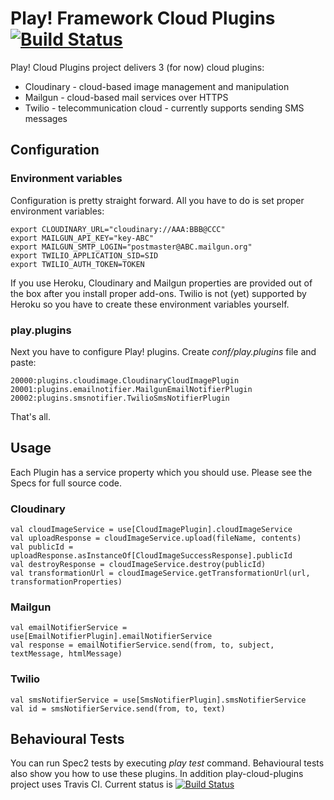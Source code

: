 Play! Framework Cloud Plugins  [![Build Status](https://secure.travis-ci.org/lukasz-budnik/play-cloud-plugins.png?branch=master)](http://travis-ci.org/lukasz-budnik/play-cloud-plugins)
==================

Play! Cloud Plugins project delivers 3 (for now) cloud plugins:

* Cloudinary - cloud-based image management and manipulation
* Mailgun - cloud-based mail services over HTTPS
* Twilio - telecommunication cloud - currently supports sending SMS messages

## Configuration
### Environment variables

Configuration is pretty straight forward. All you have to do is set proper environment variables:

    export CLOUDINARY_URL="cloudinary://AAA:BBB@CCC"
    export MAILGUN_API_KEY="key-ABC"
    export MAILGUN_SMTP_LOGIN="postmaster@ABC.mailgun.org"
    export TWILIO_APPLICATION_SID=SID
    export TWILIO_AUTH_TOKEN=TOKEN

If you use Heroku, Cloudinary and Mailgun properties are provided out of the box after you install proper add-ons. Twilio is not (yet) supported by Heroku so you have to create these environment variables yourself.

### play.plugins

Next you have to configure Play! plugins. Create _conf/play.plugins_ file and paste:

    20000:plugins.cloudimage.CloudinaryCloudImagePlugin
    20001:plugins.emailnotifier.MailgunEmailNotifierPlugin
    20002:plugins.smsnotifier.TwilioSmsNotifierPlugin

That's all.

## Usage

Each Plugin has a service property which you should use. Please see the Specs for full source code.

### Cloudinary

    val cloudImageService = use[CloudImagePlugin].cloudImageService
    val uploadResponse = cloudImageService.upload(fileName, contents)
    val publicId = uploadResponse.asInstanceOf[CloudImageSuccessResponse].publicId
    val destroyResponse = cloudImageService.destroy(publicId)
    val transformationUrl = cloudImageService.getTransformationUrl(url, transformationProperties)

### Mailgun

    val emailNotifierService = use[EmailNotifierPlugin].emailNotifierService
    val response = emailNotifierService.send(from, to, subject, textMessage, htmlMessage)

### Twilio

    val smsNotifierService = use[SmsNotifierPlugin].smsNotifierService
    val id = smsNotifierService.send(from, to, text)

## Behavioural Tests

You can run Spec2 tests by executing _play test_ command. Behavioural tests also show you how to use these plugins. In addition play-cloud-plugins project uses Travis CI. Current status is  [![Build Status](https://secure.travis-ci.org/lukasz-budnik/play-cloud-plugins.png?branch=master)](http://travis-ci.org/lukasz-budnik/play-cloud-plugins)